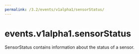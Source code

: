 ```yaml
---
permalink: /3.2/events/v1alpha1/sensorStatus/
---
```


# events.v1alpha1.sensorStatus

SensorStatus contains information about the status of a sensor.